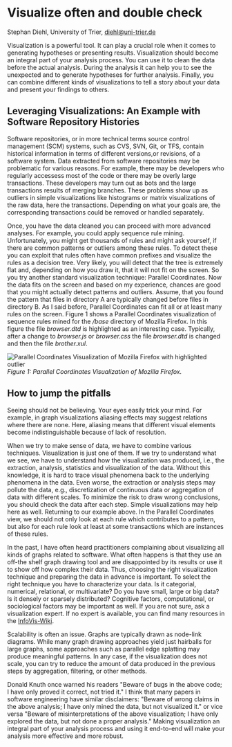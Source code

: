 # Visualize often and double check

Stephan Diehl, University of Trier, diehl@uni-trier.de

Visualization is a powerful tool.  It can play a crucial role when it comes to generating hypotheses or presenting results. Visualization should become an integral part of your analysis process. You can use it to clean the data before the actual analysis. During the analysis it can help you to see the unexpected and to generate hypotheses for further analysis. Finally, you can combine different kinds of visualizations to tell a story about your data and present your findings to others.

## Leveraging Visualizations: An Example with Software Repository Histories

Software repositories, or in more technical terms source control management (SCM) systems, such as CVS, SVN, Git, or TFS, contain historical information in terms of different versions,or revisions, of a software system. Data extracted from software repositories may be problematic for various reasons. For example, there may be developers who regularly accessess most of the code or there may be overly large transactions. These developers may turn out as bots and the large transactions results of merging branches. These problems show up as outliers in simple visualizations like histograms or matrix visualizations of the raw data, here the transactions. Depending on what your goals are, the corresponding transactions could be removed or handled separately.

Once, you have the data cleaned you can proceed with more advanced analyses. For example, you could apply sequence rule mining. Unfortunately, you might get thousands of rules and might ask yourself, if there are common patterns or outliers among these rules. To detect these you can exploit that rules often have common prefixes and visualize the rules as a decision tree. Very likely, you will detect that the tree is extremely flat and, depending on how you draw it, that it will not fit on the screen. So you try another standard visualization technique: Parallel Coordinates. Now the data fits on the screen and based on my experience, chances are good that you might actually detect patterns and outliers. Assume, that you found the pattern that files in directory A are typically changed before files in directory B. As I said before, Parallel Coordinates can fit all or at least many rules on the screen. Figure 1 shows a Parallel Coordinates visualization of sequence rules mined for the _/base_ directory of Mozilla Firefox. In this figure the file  _browser.dtd_ is highlighted as an interesting case. Typically, after a change to _browser.js_ or _browser.css_ the file _browser.dtd_ is changed and then the file _brother.xul_.

![Parallel Coordinates Visualization of Mozilla Firefox with highlighted outlier](https://cloud.githubusercontent.com/assets/6698605/12087651/fde4ec8a-b2d4-11e5-925e-095598da1a40.png)
_Figure 1: Parallel Coordinates Visualization of Mozilla Firefox._



## How to jump the pitfalls
Seeing should not be believing. Your eyes easily trick your mind. For example, in graph visualizations aliasing effects may suggest relations where there are none. Here, aliasing means that different visual elements become indistinguishable because of lack of resolution. 

When we try to make sense of data, we have to combine various techniques. Visualization is just one of them. If we try to understand what we see, we have to understand how the visualization was produced, i.e., the extraction, analysis, statistics and visualization of the data. Without this knowledge, it is hard to trace visual phenomena back to the underlying phenomena in the data. Even worse, the extraction or analysis steps may pollute the data, e.g., discretization of continuous data or aggregation of data with different scales. To minimize the risk to draw wrong conclusions, you should check the data after each step. Simple visualizations may help here as well. Returning to our example above. In the Parallel Coordinates view, we should not only look at each rule which contributes to a pattern, but also for each rule look at least at some transactions which are instances of these rules.

In the past, I have often heard practitioners complaining about visualizing all kinds of graphs related to software. What often happens is that they use an off-the shelf graph drawing tool and are disappointed by its results or use it to show off how complex their data. Thus, choosing the right visualization technique and preparing the data in advance is important. To select the right technique you have to characterize your data. Is it categorial, numerical, relational, or multivariate? Do you have small, large or big data? Is it densely or sparsely distributed? Cognitive factors, computational, or sociological factors may be important as well. If you are not sure, ask a visualization expert. If no expert is available, you can find many resources in the [InfoVis-Wiki](http://www.infovis-wiki.net/).

Scalability is often an issue. Graphs are typically drawn as node-link diagrams. While many graph drawing approaches yield just hairballs for large graphs, some approaches such as parallel edge splatting may produce meaningful patterns. In any case, if the visualization does not scale, you can try to reduce the amount of data produced in the previous steps by aggregation, filtering, or other methods.  

Donald Knuth once warned his readers "Beware of bugs in the above code; I have only proved it correct, not tried it." I think that many papers in software engineering have similar disclaimers: "Beware of wrong claims in the above analysis; I have only mined the data, but not visualized it." or vice versa "Beware of misinterpretations of the above visualization; I have only explored the data, but not done a proper analysis." Making visualization an integral part of your analysis process and using it end-to-end will make your analysis more effective and more robust.


